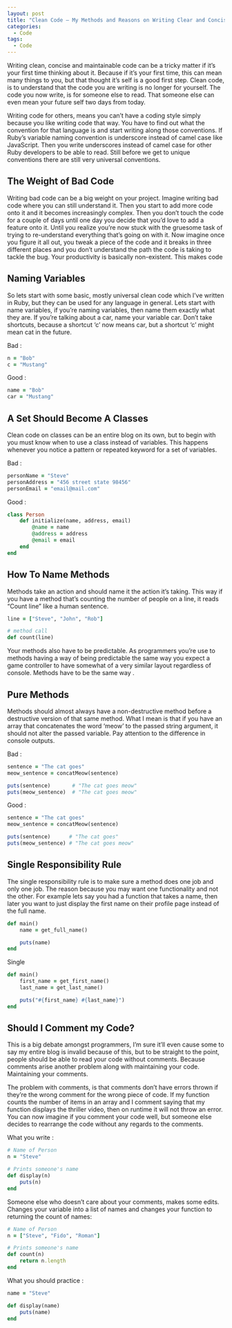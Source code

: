 ```yaml
---
layout: post
title: "Clean Code — My Methods and Reasons on Writing Clear and Concise Code"
categories:
  - Code
tags:
  - Code
---
```


Writing clean, concise and maintainable code can be a tricky matter if it’s your first time thinking about it. Because if it’s your first time, this can mean many things to you, but that thought it’s self is a good first step. Clean code, is to understand that the code you are writing is no longer for yourself. The code you now write, is for someone else to read. That someone else can even mean your future self two days from today.

Writing code for others, means you can’t have a coding style simply because you like writing code that way. You have to find out what the convention for that language is and start writing along those conventions. If Ruby’s variable naming convention is underscore instead of camel case like JavaScript. Then you write underscores instead of camel case for other Ruby developers to be able to read. Still before we get to unique conventions there are still very universal conventions.

## The Weight of Bad Code

Writing bad code can be a big weight on your project. Imagine writing bad code where you can still understand it. Then you start to add more code onto it and it becomes increasingly complex. Then you don’t touch the code for a couple of days until one day you decide that you’d love to add a feature onto it. Until you realize you’re now stuck with the gruesome task of trying to re-understand everything that’s going on with it. Now imagine once you figure it all out, you tweak a piece of the code and it breaks in three different places and you don’t understand the path the code is taking to tackle the bug. Your productivity is basically non-existent. This makes code

## Naming Variables

So lets start with some basic, mostly universal clean code which I’ve written in Ruby, but they can be used for any language in general.
Lets start with name variables, if you’re naming variables, then name them exactly what they are. If you’re talking about a car, name your variable car. Don’t take shortcuts, because a shortcut ‘c’ now means car, but a shortcut ‘c’ might mean cat in the future.

Bad :
```ruby
n = "Bob"
c = "Mustang"
```

Good :
```ruby
name = "Bob"
car = "Mustang"
```

## A Set Should Become A Classes

Clean code on classes can be an entire blog on its own, but to begin with you must know when to use a class instead of variables. This happens whenever you notice a pattern or repeated keyword for a set of variables.

Bad :
```ruby
personName = "Steve"
personAddress = "456 street state 98456"
personEmail = "email@mail.com"
```

Good :

```ruby
class Person
    def initialize(name, address, email)
        @name = name
        @address = address
        @email = email
    end
end
```

## How To Name Methods

Methods take an action and should name it the action it’s taking. This way if you have a method that’s counting the number of people on a line, it reads “Count line” like a human sentence.

```ruby
line = ["Steve", "John", "Rob"]

# method call
def count(line)
```

Your methods also have to be predictable. As programmers you’re use to methods having a way of being predictable the same way you expect a game controller to have somewhat of a very similar layout regardless of console. Methods have to be the same way .

## Pure Methods

Methods should almost always have a non-destructive method before a destructive version of that same method. What I mean is that if you have an array that concatenates the word ‘meow’ to the passed string argument, it should not alter the passed variable. Pay attention to the difference in console outputs.

Bad :
```ruby
sentence = "The cat goes"
meow_sentence = concatMeow(sentence)

puts(sentence)       # "The cat goes meow"
puts(meow_sentence)  # "The cat goes meow"
```

Good :
```ruby
sentence = "The cat goes"
meow_sentence = concatMeow(sentence)

puts(sentence)      # "The cat goes"
puts(meow_sentence) # "The cat goes meow"
```

## Single Responsibility Rule

The single responsibility rule is to make sure a method does one job and only one job. The reason because you may want one functionality and not the other. For example lets say you had a function that takes a name, then later you want to just display the first name on their profile page instead of the full name.

```ruby
def main()
    name = get_full_name()

    puts(name)
end
```

Single
```ruby
def main()
    first_name = get_first_name()
    last_name = get_last_name()

    puts("#{first_name} #{last_name}")
end
```

## Should I Comment my Code?

This is a big debate amongst programmers, I’m sure it’ll even cause some to say my entire blog is invalid because of this, but to be straight to the point, people should be able to read your code without comments. Because comments arise another problem along with maintaining your code. Maintaining your comments.

The problem with comments, is that comments don’t have errors thrown if they’re the wrong comment for the wrong piece of code. If my function counts the number of items in an array and I comment saying that my function displays the thriller video, then on runtime it will not throw an error. You can now imagine if you comment your code well, but someone else decides to rearrange the code without any regards to the comments.

What you write :
```ruby
# Name of Person
n = "Steve"

# Prints someone's name
def display(n)
    puts(n)
end
```

Someone else who doesn’t care about your comments, makes some edits. Changes your variable into a list of names and changes your function to returning the count of names:

```ruby
# Name of Person
n = ["Steve", "Fido", "Roman"]

# Prints someone's name
def count(n)
    return n.length
end
```

What you should practice :
```ruby
name = "Steve"

def display(name)
    puts(name)
end
```
